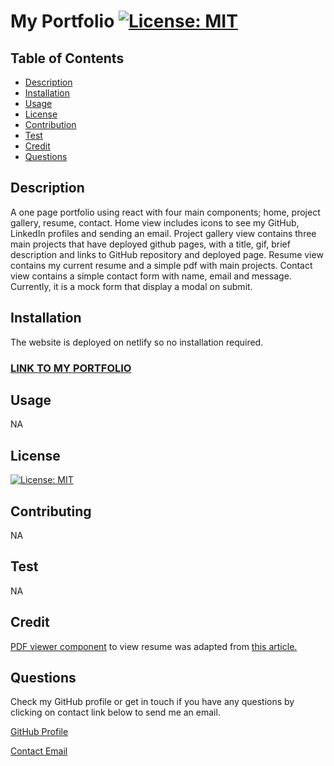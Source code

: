 # My Portfolio [![License: MIT](https://img.shields.io/badge/License-MIT-yellow.svg)](https://opensource.org/licenses/MIT)
  
  ## Table of Contents
  * [Description](#Description)
  * [Installation](#Installation)
  * [Usage](#Usage)
  * [License](#License)
  * [Contribution](#Contributing)
  * [Test](#test)
  * [Credit](#Credit)
  * [Questions](#questions)

  ## Description 
  A one page portfolio using react with four main components; home, project gallery, resume, contact. Home view includes icons to see my GitHub, LinkedIn profiles and sending an email. Project gallery view contains three main projects that have deployed github pages, with a title, gif, brief description and links to GitHub repository and deployed page. Resume view contains my current resume and a simple pdf with main projects. Contact view contains a simple contact form with name, email and message. Currently, it is a mock form that display a modal on submit. 

  ## Installation
  The website is deployed on netlify so no installation required. 
  ### [LINK TO MY PORTFOLIO](https://abdalla-diaai.netlify.app/)

  ## Usage
  NA

  ## License
  [![License: MIT](https://img.shields.io/badge/License-MIT-yellow.svg)](https://opensource.org/licenses/MIT)

  ## Contributing
  NA
  
  ## Test
  NA
  
  ## Credit
  [PDF viewer component](./src/components/PDFViewer.jsx) to view resume was adapted from [this article.](https://dhrubot.medium.com/displaying-pdf-in-react-383540a30a26)


  ## Questions
  Check my GitHub profile or get in touch if you have any questions by clicking on contact link below to send me an email. 

  [GitHub Profile](https://github.com/abdalla-diaai)

  [Contact Email](mailto:abdalla.diaai@outlook.com)
  